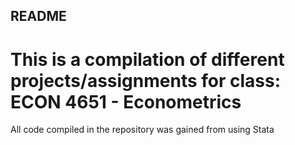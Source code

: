## README

# This is a compilation of different projects/assignments for class: ECON 4651 - Econometrics
All code compiled in the repository was gained from using Stata
